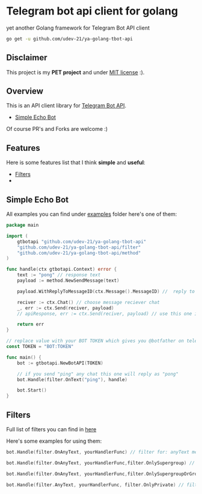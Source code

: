 # Telegram bot api client for golang
yet another Golang framework for Telegram Bot API client


```bash
go get -u github.com/udev-21/ya-golang-tbot-api
```


## Disclaimer
This project is my **PET project** and under [MIT license](https://opensource.org/licenses/MIT) :).


## Overview
This is an API client library for [Telegram Bot API](https://core.telegram.org/bots/api).
- [Simple Echo Bot](https://github.com/udev-21/ya-golang-tbot-api#simple-echo-bot)

Of course PR's and Forks are welcome :)

## Features
Here is some features list that I think **simple**  and **useful**:
- [Filters](https://github.com/udev-21/ya-golang-tbop-api#filters)
- 


## Simple Echo Bot
All examples you can find under [examples](https://github.com/udev-21/ya-golang-tbot-api/tree/main/examples) folder here's one of them:
```go
package main

import (
	gtbotapi "github.com/udev-21/ya-golang-tbot-api"
	"github.com/udev-21/ya-golang-tbot-api/filter"
	"github.com/udev-21/ya-golang-tbot-api/method"
)

func handle(ctx gtbotapi.Context) error {
	text := "pong" // response text
	payload := method.NewSendMessage(text)

	payload.WithReplyToMessageID(ctx.Message().MessageID) //  reply to specific message

	reciver := ctx.Chat() // choose message reciever chat
	_, err := ctx.Send(reciver, payload)
	// apiResponse, err := ctx.Send(reciver, payload) // use this one if you need process api response

	return err
}

// replace value with your BOT TOKEN which gives you @botfather on telegram 
const TOKEN = "BOT:TOKEN" 

func main() {
	bot := gtbotapi.NewBotAPI(TOKEN)

	// if you send "ping" any chat this one will reply as "pong"
	bot.Handle(filter.OnText("ping"), handle)

	bot.Start()
}

```


## Filters

Full list of filters you can find in [here](https://github.com/udev-21/ya-golang-tbot-api/tree/main/filter)

Here's some examples for using them:
```go
bot.Handle(filter.OnAnyText, yourHandlerFunc) // filter for: anyText message anywhere: private,group,supergroup

bot.Handle(filter.OnAnyText, yourHandlerFunc,filter.OnlySupergroup) // filter for: only supergroup and any text

bot.Handle(filter.OnAnyText, yourHandlerFunc,filter.OnlySupergroupOrGroup) // filter for: only (supergroup or group) and any text

bot.Handle(filter.AnyText, yourHandlerFunc, filter.OnlyPrivate) // filter for: only private and any text 
```
